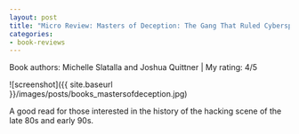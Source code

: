 ```yaml
---
layout: post
title: "Micro Review: Masters of Deception: The Gang That Ruled Cyberspace (Book)"
categories:
- book-reviews
---
```


<p>Book authors: Michelle Slatalla and Joshua Quittner | My rating: 4/5</p>


![screenshot]({{ site.baseurl }}/images/posts/books_mastersofdeception.jpg)


<p>A good read for those interested in the history of the hacking scene of the late 80s and early 90s.</p>